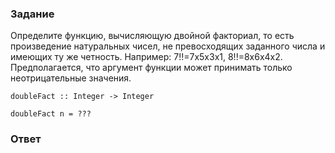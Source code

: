 ### Задание

Определите функцию, вычисляющую двойной факториал, то есть произведение натуральных чисел, не превосходящих заданного числа и имеющих ту же четность. Например: 7!!=7x5x3x1, 8!!=8x6x4x2. Предполагается, что аргумент функции может принимать только неотрицательные значения.

`doubleFact :: Integer -> Integer`

`doubleFact n = ???`

### Ответ

